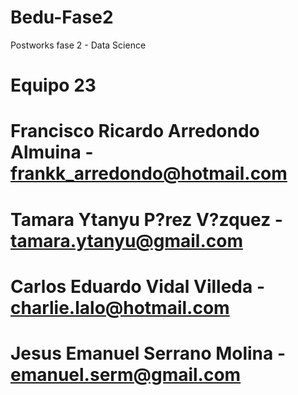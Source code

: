 # Bedu-Fase2
Postworks fase 2 - Data Science
# Equipo 23
# Francisco Ricardo Arredondo Almuina - frankk_arredondo@hotmail.com
# Tamara Ytanyu P?rez V?zquez - tamara.ytanyu@gmail.com
# Carlos Eduardo Vidal Villeda - charlie.lalo@hotmail.com
# Jesus Emanuel Serrano Molina - emanuel.serm@gmail.com
